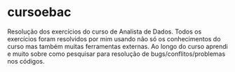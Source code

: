 # cursoebac
Resolução dos exercícios do curso de Analista de Dados.
Todos os exercícios foram resolvidos por mim usando não só os conhecimentos do curso mas também muitas ferramentas externas.
Ao longo do curso aprendi e muito sobre como pesquisar  para resolução de bugs/conflitos/problemas nos códigos.

